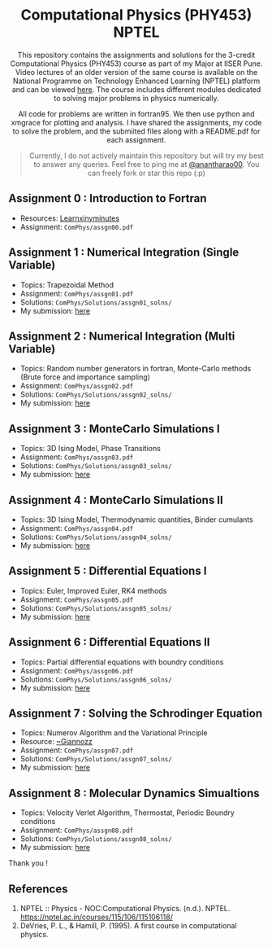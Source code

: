<div align="center">

# Computational Physics (PHY453) NPTEL

This repository contains the assignments and solutions for the 3-credit Computational Physics (PHY453) course as part of my Major at IISER Pune. Video lectures of an older version of the same course is available on the National Programme on Technology Enhanced Learning (NPTEL) platform and can be viewed [here](https://nptel.ac.in/courses/115/106/115106118/). The course includes different modules dedicated to solving major problems in physics numerically.

All code for problems are written in fortran95. We then use python and xmgrace for plotting and analysis. I have shared the assignments, my code to solve the problem, and the submiited files along with a README.pdf for each assignment.


> Currently, I do not actively maintain this repository but will try my best to answer any queries. Feel free to ping me at [@anantharao00](https://twitter.com/anantharao00). You can freely fork or star this repo (:p)

</div>

 

## Assignment 0 : Introduction to Fortran
  - Resources: [Learnxinyminutes](https://learnxinyminutes.com/docs/fortran95/)
  - Assignment: `ComPhys/assgn00.pdf`
  
## Assignment 1 : Numerical Integration (Single Variable)
  - Topics: Trapezoidal Method
  - Assignment: `ComPhys/assgn01.pdf`
  - Solutions: `ComPhys/Solutions/assgn01_solns/`
  - My submission: [here](https://github.com/Anantha-Rao12/ComPhys/blob/main/Solutions/assgn01_solns/Assgn01_README.pdf)

## Assignment 2 : Numerical Integration (Multi Variable)
  - Topics: Random number generators in fortran, Monte-Carlo methods (Brute force and importance sampling)
  - Assignment: `ComPhys/assgn02.pdf`
  - Solutions: `ComPhys/Solutions/assgn02_solns/`
  - My submission: [here](https://github.com/Anantha-Rao12/ComPhys/blob/main/Solutions/assgn02_solns/Assgn02_README.pdf)
  
  
## Assignment 3 : MonteCarlo Simulations I
  - Topics: 3D Ising Model, Phase Transitions
  - Assignment: `ComPhys/assgn03.pdf`
  - Solutions: `ComPhys/Solutions/assgn03_solns/`
  - My submission: [here](https://github.com/Anantha-Rao12/ComPhys/blob/main/Solutions/assgn03_solns/Assgn03_README.pdf)
  
  
## Assignment 4 : MonteCarlo Simulations II
  - Topics: 3D Ising Model, Thermodynamic quantities, Binder cumulants
  - Assignment: `ComPhys/assgn04.pdf`
  - Solutions: `ComPhys/Solutions/assgn04_solns/`
  - My submission: [here](https://github.com/Anantha-Rao12/ComPhys/blob/main/Solutions/assgn04_solns/Assgn04_README.pdf)
  
  
## Assignment 5 : Differential Equations I
  - Topics: Euler, Improved Euler, RK4 methods
  - Assignment: `ComPhys/assgn05.pdf`
  - Solutions: `ComPhys/Solutions/assgn05_solns/`
  - My submission: [here](https://github.com/Anantha-Rao12/ComPhys/blob/main/Solutions/assgn05_solns/Assgn05_README.pdf)
  

## Assignment 6 : Differential Equations II
  - Topics: Partial differential equations with boundry conditions
  - Assignment: `ComPhys/assgn06.pdf`
  - Solutions: `ComPhys/Solutions/assgn06_solns/`
  - My submission: [here](https://github.com/Anantha-Rao12/ComPhys/blob/main/Solutions/assgn06_solns/Assgn06_README.pdf)
  
  
## Assignment 7 : Solving the Schrodinger Equation
  - Topics: Numerov Algorithm and the Variational Principle
  - Resource: [~Giannozz](http://www.fisica.uniud.it/~giannozz/Didattica/MQ/mq.html)
  - Assignment: `ComPhys/assgn07.pdf`
  - Solutions: `ComPhys/Solutions/assgn07_solns/`
  - My submission: [here](https://github.com/Anantha-Rao12/ComPhys/blob/main/Solutions/assgn07_solns/Assgn07_README.pdf)
  
  
## Assignment 8 : Molecular Dynamics Simualtions
  - Topics: Velocity Verlet Algorithm, Thermostat, Periodic Boundry conditions
  - Assignment: `ComPhys/assgn08.pdf`
  - Solutions: `ComPhys/Solutions/assgn08_solns/`
  - My submission: [here](https://github.com/Anantha-Rao12/ComPhys/blob/main/Solutions/assgn08_solns/Assgn08_README.pdf)
  

Thank you !  
  
## References

1. NPTEL :: Physics - NOC:Computational Physics. (n.d.). NPTEL. https://nptel.ac.in/courses/115/106/115106118/
2. DeVries, P. L., & Hamill, P. (1995). A first course in computational physics.


  
  
  
  
  
  
  
  
  
  
  
  
  
  
  
  
  
  
  
  
